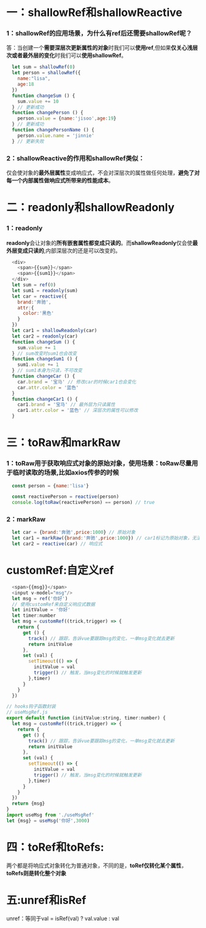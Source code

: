 # 一：shallowRef和shallowReactive
  ### 1：shallowRef的应用场景，为什么有ref后还需要shallowRef呢？
   答：当创建一个**需要深层次更新属性的对象**时我们可以**使用ref**,但如果**仅关心浅层次或者最外层的变化**时我们可以**使用shallowRef**。
  ```js
    let sum = shallowRef(0)
    let person = shallowRef({
      name:"lisa",
      age:18
    })
    function changeSum () {
      sum.value += 10
    } // 更新成功
    function changePerson () {
      person.value = {name:'jisoo',age:19}
    } // 更新成功
    function changePersonName () {
      person.value.name = 'jinnie'
    } // 更新失败
  ```

  ### 2：shallowReactive的作用和shallowRef类似：
  仅会使对象的**最外层属性**变成响应式，不会对深层次的属性做任何处理，**避免了对每一个内部属性做响应式所带来的性能成本**。

# 二：readonly和shallowReadonly
  ### 1：readonly
  **readonly**会让对象的**所有嵌套属性都变成只读的**。而**shallowReadonly**仅会使**最外层变成只读的**,内部深层次的还是可以改变的。
  ```js
    <div>
      <span>{{sum}}</span>
      <span>{{sum1}}</span>
    </div>
    let sum = ref(0)
    let sum1 = readonly(sum)
    let car = reactive({
      brand:'奔驰',
      attr:{
        color:'黑色'
      }
    })
    let car1 = shallowReadonly(car)
    let car2 = readonly(car)
    function changeSum () {
      sum.value += 1
    } // sum改变时sum1也会改变
    function changeSum1 () {
      sum1.value += 1
    } // sum1本身为只读，不可改变
    function changeCar () {
      car.brand = '宝马' // 修改car的时候car1也会变化
      car.attr.color = '蓝色'
    }
    function changeCar1 () {
      car1.brand = '宝马' // 最外层为只读属性
      car1.attr.color = '蓝色' // 深层次的属性可以修改
    }
  ```

# 三：toRaw和markRaw
  ### 1：toRaw用于获取响应式对象的原始对象，使用场景：toRaw尽量用于临时读取的场景,比如axios传参的时候
  ```js
    const person = {name:'lisa'}

    const reactivePerson = reactive(person)
    console.log(toRaw(reactivePerson) == person) // true
  ```
  ### 2：markRaw
  ```js
    let car = {brand:'奔驰',price:1000} // 原始对象
    let car1 = markRaw({brand:'奔驰',price:1000}) // car1标记为原始对象，无法变成响应式的
    let car2 = reactive(car) // 响应式
  ```
# customRef:自定义ref
  ```js
    <span>{{msg}}</span>
    <input v-model="msg"/>
    let msg = ref('你好')
    // 使用customRef来自定义响应式数据
    let initValue = '你好'
    let timer:number
    let msg = customRef((trick,trigger) => {
      return {
        get () {
          track() // 跟踪，告诉vue要跟踪msg的变化，一单msg变化就去更新
          return initValue
        },
        set (val) {
          setTimeout(() => {
            initValue = val
            trigger() // 触发，当msg变化的时候就触发更新
          },timer)
        }
      }
    })
  ```
  ```js
  // hooks钩子函数封装
  // useMsgRef.js
  export default function (initValue:string, timer:number) {
    let msg = customRef((trick,trigger) => {
      return {
        get () {
          track() // 跟踪，告诉vue要跟踪msg的变化，一单msg变化就去更新
          return initValue
        },
        set (val) {
          setTimeout(() => {
            initValue = val
            trigger() // 触发，当msg变化的时候就触发更新
          },timer)
        }
      }
    })
    return {msg}
  }
  import useMsg from './useMsgRef'
  let {msg} = useMsg('你好',3000)
  ```

# 四：toRef和toRefs:
两个都是将响应式对象转化为普通对象，不同的是，**toRef仅转化某个属性**，**toRefs则是转化整个对象**
# 五:unref和isRef
unref：等同于val = isRef(val) ? val.value : val